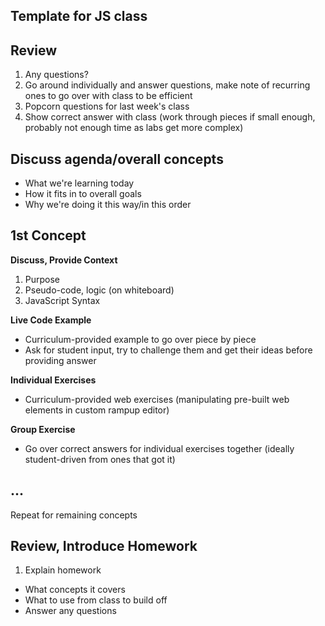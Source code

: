 ## Template for JS class

## Review

1. Any questions? 
2. Go around individually and answer questions, make note of recurring ones to go over with class to be efficient
3. Popcorn questions for last week's class
4. Show correct answer with class (work through pieces if small enough, probably not enough time as labs get more complex)

## Discuss agenda/overall concepts

- What we're learning today
- How it fits in to overall goals
- Why we're doing it this way/in this order

## 1st Concept

**Discuss, Provide Context**

1. Purpose
2. Pseudo-code, logic (on whiteboard)
3. JavaScript Syntax

**Live Code Example**

- Curriculum-provided example to go over piece by piece
- Ask for student input, try to challenge them and get their ideas before providing answer

**Individual Exercises**

- Curriculum-provided web exercises (manipulating pre-built web elements in custom rampup editor)

**Group Exercise**

- Go over correct answers for individual exercises together (ideally student-driven from ones that got it)

## ...

Repeat for remaining concepts

## Review, Introduce Homework

1. Explain homework
- What concepts it covers 
- What to use from class to build off 
- Answer any questions



